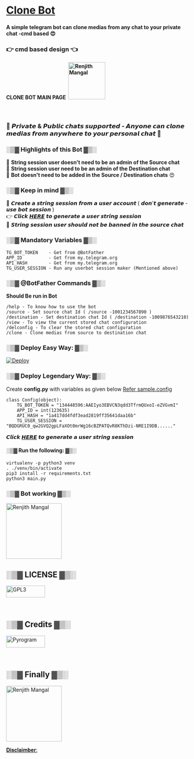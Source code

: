 # [Clone Bot](https://github.com/m4mallu/clonebot)

#### A simple telegram bot can clone medias from any chat to your private chat -cmd based 😍 
### 👉 cmd based design 👈
#### CLONE BOT MAIN PAGE&nbsp;&nbsp;<a href="https://github.com/m4mallu/clonebot"><img alt="Renjith Mangal" src ="https://www.seekpng.com/png/full/97-971723_download-click-here-button-png-click-here-button.png" width="100" /></a>
<br>

### 🤘 𝙋𝙧𝙞𝙫𝙖𝙩𝙚 & 𝙋𝙪𝙗𝙡𝙞𝙘 𝙘𝙝𝙖𝙩𝙨 𝙨𝙪𝙥𝙥𝙤𝙧𝙩𝙚𝙙 - 𝘼𝙣𝙮𝙤𝙣𝙚 𝙘𝙖𝙣 𝙘𝙡𝙤𝙣𝙚 𝙢𝙚𝙙𝙞𝙖𝙨 𝙛𝙧𝙤𝙢 𝙖𝙣𝙮𝙬𝙝𝙚𝙧𝙚 𝙩𝙤 𝙮𝙤𝙪𝙧 𝙥𝙚𝙧𝙨𝙤𝙣𝙖𝙡 𝙘𝙝𝙖𝙩 🤘

### ░▒▓ Highlights of this Bot ▓▒░
💢 **String session user doesn't need to be an admin of the Source chat**<br>
💢 **String session user need to be an admin of the Destination chat**<br>
💢 **Bot doesn't need to be added in the Source / Destination chats** 😍

### ░▒▓ Keep in mind ▓▒░
🚫 𝘾𝙧𝙚𝙖𝙩𝙚 𝙖 𝙨𝙩𝙧𝙞𝙣𝙜 𝙨𝙚𝙨𝙨𝙞𝙤𝙣 𝙛𝙧𝙤𝙢 𝙖 𝙪𝙨𝙚𝙧 𝙖𝙘𝙘𝙤𝙪𝙣𝙩 ( 𝙙𝙤𝙣'𝙩 𝙜𝙚𝙣𝙚𝙧𝙖𝙩𝙚 - 𝙪𝙨𝙚 𝙗𝙤𝙩 𝙨𝙚𝙨𝙨𝙞𝙤𝙣 ) <br>
👉 𝘾𝙡𝙞𝙘𝙠 [𝙃𝙀𝙍𝙀](https://repl.it/@ayrahikari/pyrogram-session-maker) 𝙩𝙤 𝙜𝙚𝙣𝙚𝙧𝙖𝙩𝙚 𝙖 𝙪𝙨𝙚𝙧 𝙨𝙩𝙧𝙞𝙣𝙜 𝙨𝙚𝙨𝙨𝙞𝙤𝙣 <br>
🚫 𝙎𝙩𝙧𝙞𝙣𝙜 𝙨𝙚𝙨𝙨𝙞𝙤𝙣 𝙪𝙨𝙚𝙧 𝙨𝙝𝙤𝙪𝙡𝙙 𝙣𝙤𝙩 𝙗𝙚 𝙗𝙖𝙣𝙣𝙚𝙙 𝙞𝙣 𝙩𝙝𝙚 𝙨𝙤𝙪𝙧𝙘𝙚 𝙘𝙝𝙖𝙩

### ░▒▓ Mandatory Variables  ▓▒░
```
TG_BOT_TOKEN    - Get from @BotFather
APP_ID          - Get from my.telegram.org
API_HASH        - Get from my.telegram.org
TG_USER_SESSION - Run any userbot session maker (Mentioned above)
```

### ░▒▓ @BotFather Commands ▓▒░
**Should Be run in Bot**

```
/help - To know how to use the bot
/source - Set source chat Id ( /source -1001234567890 )
/destination - Set destination chat Id ( /destination -1009876543210)
/view - To view the current stored chat configuration
/delconfig - To clear the stored chat configuration
/clone - Clone medias from source to destination chat

```
### ░▒▓ Deploy Easy Way: ▓▒░

[![Deploy](https://www.herokucdn.com/deploy/button.svg)](https://heroku.com/deploy?template=https://github.com/m4mallu/clonebot-cmd)

### ░▒▓ Deploy Legendary Way: ▓▒░

Create **config.py** with variables as given below [Refer sample.config](https://github.com/m4mallu/clonebot-cmd/blob/master/sample_config.py)

```
class Config(object):
    TG_BOT_TOKEN = "134448596:AAEIyo3EBVCN3qdd3TfrmQUxoI-eZVGvmI"
    APP_ID = int(123635)
    API_HASH = "1a417dd4fdf3ead2819ff35641daa16b"
    TG_USER_SESSION = "BQDGRUC0_qw2GVQ2gpLFaXOt0mrWg16cBZPATQvR8KThDzi-NRE1I9DB......"
```
𝘾𝙡𝙞𝙘𝙠 [𝙃𝙀𝙍𝙀](https://repl.it/@ayrahikari/pyrogram-session-maker) 𝙩𝙤 𝙜𝙚𝙣𝙚𝙧𝙖𝙩𝙚 𝙖 𝙪𝙨𝙚𝙧 𝙨𝙩𝙧𝙞𝙣𝙜 𝙨𝙚𝙨𝙨𝙞𝙤𝙣 <br>

#### ░▒▓ Run the following: ▓▒░

```
virtualenv -p python3 venv
. ./venv/bin/activate
pip3 install -r requirements.txt
python3 main.py
```

### ░▒▓ Bot working ▓▒░

<p align="left">
  <a href="https://telegra.ph/file/3f3e9045efbafbbff1bbc.mp4" type="video/mp4">
    <img alt="Renjith Mangal" src ="https://static.thenounproject.com/png/2862643-200.png" width="150" />
  </a>
</p>

## ░▒▓ LICENSE ▓▒░
<p align="left">
  <a href="https://choosealicense.com/licenses/gpl-3.0">
    <img alt="GPL3" src ="https://e-tinet.com/wp-content/uploads/2017/02/logo-gnu-linux-GPL-2.png" width="104.75" height="32"/>
  </a>
</p>
<br>

## ░▒▓ Credits ▓▒░
<p align="left">
  <a href="https://github.com/pyrogram/pyrogram">
    <img alt="Pyrogram" src ="https://docs.pyrogram.org/_static/pyrogram.png" width="104.75" height="32"/>
  </a>
</p>
<br>

## ░▒▓ Finally ▓▒░
<p align="left">
  <a href="https://t.me/space4renjith">
    <img alt="Renjith Mangal" src ="https://telegra.ph/file/1001b7b08b0e9c266f780.png" width="150" />
  </a>
</p>

[𝐃𝐢𝐬𝐜𝐥𝐚𝐢𝐦𝐛𝐞𝐫:](https://telegra.ph/Disclaimer---Clonebot-05-25)
